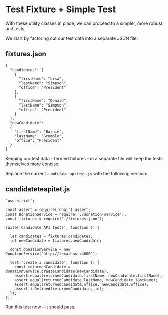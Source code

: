 # Test Fixture + Simple Test

With these utility classes in place, we can proceed to a simpler, more robust unit tests. 

We start by factoring out our test data into a separate JSON file:

## fixtures.json

~~~
{
  "candidates": [
    {
      "firstName": "Lisa",
      "lastName": "Simpson",
      "office": "President"
    },
    {
      "firstName": "Donald",
      "lastName": "Simpson",
      "office": "President"
    }
  ],
  "newCandidate":
  {
    "firstName": "Barnie",
    "lastName": "Grumble",
    "office": "President"
  }
}
~~~

Keeping our test data - termed fixtures - in a separate file will keep the tests themselves more concise.

Replace the current `candidatesapitest.js` with the following version:

## candidateteapitet.js

~~~
'use strict';

const assert = require('chai').assert;
const DonationService = require('./donation-service');
const fixtures = require('./fixtures.json');

suite('Candidate API tests', function () {

  let candidates = fixtures.candidates;
  let newCandidate = fixtures.newCandidate;

  const donationService = new DonationService('http://localhost:4000');

  test('create a candidate', function () {
    const returnedCandidate = donationService.createCandidate(newCandidate);
    assert.equal(returnedCandidate.firstName, newCandidate.firstName);
    assert.equal(returnedCandidate.lastName, newCandidate.lastName);
    assert.equal(returnedCandidate.office, newCandidate.office);
    assert.isDefined(returnedCandidate._id);
  });
});

~~~


 Run this test now - it should pass. 
